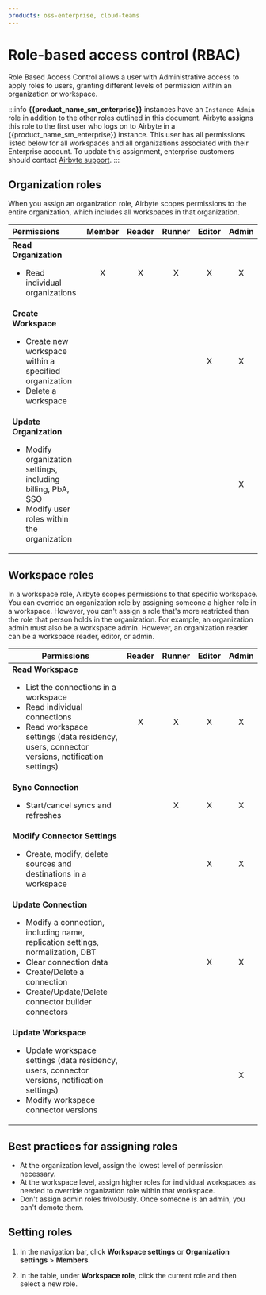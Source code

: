 ```yaml
---
products: oss-enterprise, cloud-teams
---
```


# Role-based access control (RBAC)

Role Based Access Control allows a user with Administrative access to apply roles to users, granting different levels of permission within an organization or workspace.

:::info
**{{product_name_sm_enterprise}}** instances have an `Instance Admin` role in addition to the other roles outlined in this document. Airbyte assigns this role to the first user who logs on to Airbyte in a {{product_name_sm_enterprise}} instance. This user has all permissions listed below for all workspaces and all organizations associated with their Enterprise account. To update this assignment, enterprise customers should contact [Airbyte support](https://support.airbyte.com/hc/en-us).
:::

## Organization roles

When you assign an organization role, Airbyte scopes permissions to the entire organization, which includes all workspaces in that organization.

| Permissions                                                                                                                                                | Member | Reader | Runner | Editor | Admin |
| :--------------------------------------------------------------------------------------------------------------------------------------------------------- | :----: | :----: | :----: | :----: | :---: |
| **Read Organization**<br /><ul><li>Read individual organizations</li></ul>                                                                                 |   X    |   X    |   X    |   X    |   X   |
| **Create Workspace**<br /><ul><li>Create new workspace within a specified organization</li><li>Delete a workspace</li></ul>                                 |        |        |        |   X    |   X   |
| **Update Organization**<br /><ul><li>Modify organization settings, including billing, PbA, SSO</li><li>Modify user roles within the organization</li></ul> |        |        |        |        |   X   |

## Workspace roles

In a workspace role, Airbyte scopes permissions to that specific workspace. You can override an organization role by assigning someone a higher role in a workspace. However, you can't assign a role that's more restricted than the role that person holds in the organization. For example, an organization admin must also be a workspace admin. However, an organization reader can be a workspace reader, editor, or admin.

| Permissions                                                                                                                                                                                                                                            | Reader | Runner | Editor | Admin |
| ------------------------------------------------------------------------------------------------------------------------------------------------------------------------------------------------------------------------------------------------------ | :----: | :----: | :----: | :---: |
| **Read Workspace**<br /><ul><li>List the connections in a workspace</li><li>Read individual connections</li><li>Read workspace settings (data residency, users, connector versions, notification settings)</li></ul>                                    |   X    |   X    |   X    |   X   |
| **Sync Connection**<br /><ul><li>Start/cancel syncs and refreshes</li></ul>                                                                                                                                                                            |        |   X    |   X    |   X   |
| **Modify Connector Settings**<br /><ul><li>Create, modify, delete  sources and destinations in a workspace</li></ul>                                                                                                                                   |        |        |   X    |   X   |
| **Update Connection**<br /><ul><li>Modify a connection, including name, replication settings, normalization, DBT</li><li>Clear connection data</li><li>Create/Delete a connection</li><li> Create/Update/Delete connector builder connectors</li></ul> |        |        |   X    |   X   |
| **Update Workspace**<br /><ul><li> Update workspace settings (data residency, users, connector versions, notification settings)</li><li> Modify workspace connector versions</li></ul>                                                                  |        |        |        |   X   |

## Best practices for assigning roles

- At the organization level, assign the lowest level of permission necessary.
- At the workspace level, assign higher roles for individual workspaces as needed to override organization role within that workspace.
- Don't assign admin roles frivolously. Once someone is an admin, you can't demote them.

## Setting roles

<Arcade id="pYZ3aHWlV4kJatJG2dJN" title="Organization Permissions" paddingBottom="calc(61.37931034482759% + 41px)" />

1. In the navigation bar, click **Workspace settings** or **Organization settings** > **Members**.

2. In the table, under **Workspace role**, click the current role and then select a new role.
